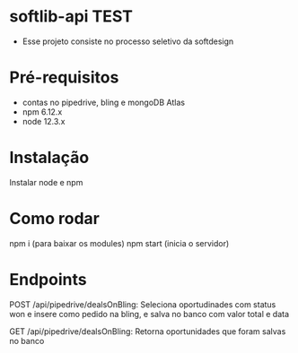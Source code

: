 # softlib-api TEST
- Esse projeto consiste no processo seletivo da softdesign

# Pré-requisitos
-  contas no pipedrive, bling e mongoDB Atlas
-  npm 6.12.x
-  node 12.3.x

# Instalação
Instalar node e npm
# Como rodar
npm i (para baixar os modules)
npm start (inicia o servidor)

# Endpoints

POST /api/pipedrive/dealsOnBling: Seleciona oportudinades com status won e insere como pedido na bling, e salva no banco com valor total e data

GET /api/pipedrive/dealsOnBling: Retorna oportunidades que foram salvas no banco
